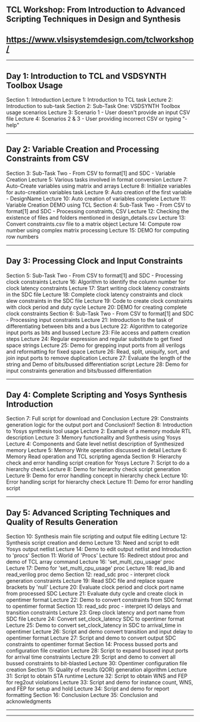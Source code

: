 
TCL Workshop: From Introduction to Advanced Scripting Techniques in Design and Synthesis
--------------------------------------------------------------------------------------------
https://www.vlsisystemdesign.com/tclworkshop/
------------------------------------------------------------------------


------------------------------------------------------------------------
Day 1: Introduction to TCL and VSDSYNTH Toolbox Usage
------------------------------------------------------------------------

Section 1: Introduction
  Lecture 1: Introduction to TCL task
  Lecture 2: Introduction to sub-task
Section 2: Sub-Task One: VSDSYNTH Toolbox usage scenarios
  Lecture 3: Scenario 1 - User doesn't provide an input CSV file
  Lecture 4: Scenarios 2 & 3 - User providing incorrect CSV or typing "-help"

------------------------------------------------------------------------
Day 2: Variable Creation and Processing Constraints from CSV
------------------------------------------------------------------------

Section 3: Sub-Task Two - From CSV to format[1] and SDC - Variable Creation
  Lecture 5: Various tasks involved in format conversion
  Lecture 7: Auto-Create variables using matrix and arrays
  Lecture 8: Initialize variables for auto-creation variables task
  Lecture 9: Auto creation of the first variable - DesignName
  Lecture 10: Auto creation of variables complete
  Lecture 11: Variable Creation DEMO using TCL
Section 4: Sub-Task Two - From CSV to format[1] and SDC - Processing constraints, CSV
  Lecture 12: Checking the existence of files and folders mentioned in design_details.csv
  Lecture 13: Convert constraints.csv file to a matrix object
  Lecture 14: Compute row number using complex matrix processing
  Lecture 15: DEMO for computing row numbers

------------------------------------------------------------------------
Day 3: Processing Clock and Input Constraints
------------------------------------------------------------------------

Section 5: Sub-Task Two - From CSV to format[1] and SDC - Processing clock constraints
  Lecture 16: Algorithm to identify the column number for clock latency constraints
  Lecture 17: Start writing clock latency constraints in the SDC file
  Lecture 18: Complete clock latency constraints and clock slew constraints in the SDC file
  Lecture 19: Code to create clock constraints with clock period and duty cycle
  Lecture 20: DEMO for creating complete clock constraints
Section 6: Sub-Task Two - From CSV to format[1] and SDC - Processing input constraints
  Lecture 21: Introduction to the task of differentiating between bits and a bus
  Lecture 22: Algorithm to categorize input ports as bits and bussed
  Lecture 23: File access and pattern creation steps
  Lecture 24: Regular expression and regular substitute to get fixed space strings
  Lecture 25: Demo for grepping input ports from all verilogs and reformatting for fixed space
  Lecture 26: Read, split, uniquify, sort, and join input ports to remove duplication
  Lecture 27: Evaluate the length of the string and Demo of bits/bussed differentiation script
  Lecture 28: Demo for input constraints generation and bits/bussed differentiation

------------------------------------------------------------------------
Day 4: Complete Scripting and Yosys Synthesis Introduction
------------------------------------------------------------------------

Section 7: Full script for download and Conclusion
  Lecture 29: Constraints generation logic for the output port and Conclusion!!
Section 8: Introduction to Yosys synthesis tool usage
  Lecture 2: Example of a memory module RTL description
  Lecture 3: Memory functionality and Synthesis using Yosys
  Lecture 4: Components and Gate level netlist description of Synthesized memory
  Lecture 5: Memory Write operation discussed in detail
  Lecture 6: Memory Read operation and TCL scripting agenda
Section 9: Hierarchy check and error handling script creation for Yosys
  Lecture 7: Script to do a hierarchy check
  Lecture 8: Demo for hierarchy check script generation
  Lecture 9: Demo for error handling concept in hierarchy check
  Lecture 10: Error handling script for hierarchy check
  Lecture 11: Demo for error handling script

------------------------------------------------------------------------
Day 5: Advanced Scripting Techniques and Quality of Results Generation
------------------------------------------------------------------------

Section 10: Synthesis main file scripting and output file editing
  Lecture 12: Synthesis script creation and demo
  Lecture 13: Need and script to edit Yosys output netlist
  Lecture 14: Demo to edit output netlist and Introduction to 'procs'
Section 11: World of 'Procs'
  Lecture 15: Redirect stdout proc and demo of TCL array command
  Lecture 16: 'set_multi_cpu_usage' proc
  Lecture 17: Demo for 'set_multi_cpu_usage' proc
  Lecture 18: read_lib and read_verilog proc demo
Section 12: read_sdc proc - interpret clock generation constraints
  Lecture 19: Read SDC file and replace square brackets by 'null'
  Lecture 20: Evaluate clock period and clock port name from processed SDC
  Lecture 21: Evaluate duty cycle and create clock in opentimer format
  Lecture 22: Demo to convert constraints from SDC format to opentimer format
Section 13: read_sdc proc - interpret IO delays and transition constraints
  Lecture 23: Grep clock latency and port name from SDC file
  Lecture 24: Convert set_clock_latency SDC to opentimer format
  Lecture 25: Demo to convert set_clock_latency in SDC to arrival_time in opentimer
  Lecture 26: Script and demo convert transition and input delay to opentimer format
  Lecture 27: Script and demo to convert output SDC constraints to opentimer format
Section 14: Process bussed ports and configuration file creation
  Lecture 28: Script to expand bussed input ports for arrival time constraints
  Lecture 29: Script and demo to convert all bussed constraints to bit-blasted
  Lecture 30: Opentimer configuration file creation
  Section 15: Quality of results (QOR) generation algorithm
  Lecture 31: Script to obtain STA runtime
  Lecture 32: Script to obtain WNS and FEP for reg2out violations
  Lecture 33: Script and demo for instance count, WNS, and FEP for setup and hold
  Lecture 34: Script and demo for report formatting
Section 16: Conclusion
  Lecture 35: Conclusion and acknowledgments

-----------------------------------------------------------------------------------------------------------------------------------
-----------------------------------------------------------------------------------------------------------------------------------
